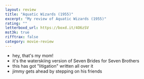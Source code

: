 ```yaml
---
layout: review
title: "Aquatic Wizards (1955)"
excerpt: "My review of Aquatic Wizards (1955)"
rating: ""
letterboxd_url: https://boxd.it/4O6zSV
mst3k: true
rifftrax: false
category: movie-review
---
```


- hey, that's my mom!
- it's the waterskiing version of Seven Brides for Seven Brothers
- this has got "litigation" written all over it
- jimmy gets ahead by stepping on his friends
